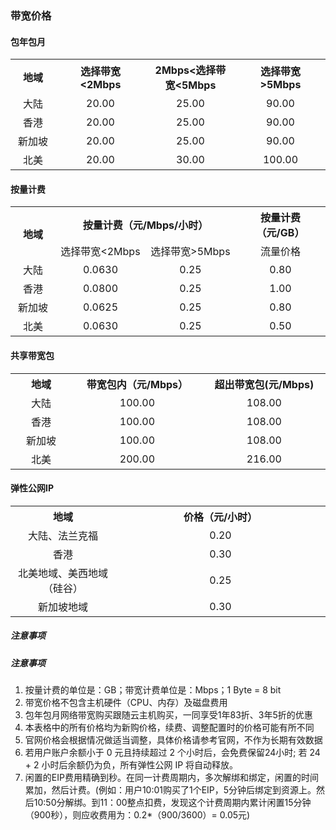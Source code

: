 ### 带宽价格  

#### 包年包月

<table class="brandwidth" align="center">
<tr>

<th style="width: 10%;" rowspan="1">地域</th>

<th style="width: 20%;" colspan="1"> 选择带宽<2Mbps </th>

<th style="width: 20%;" colspan="4"> 2Mbps<选择带宽<5Mbps</th>

<th style="width: 20%;" colspan="2"> 选择带宽>5Mbps</th>

</tr>

<tr>
<td style="width: 10%; "align="center" colspan="1"> 大陆</td>
<td style="width: 20%; "align="center" colspan="1"> 20.00</td>
<td style="width: 20%; "align="center" colspan="4"> 25.00</td>
<td style="width: 20%; "align="center" colspan="4">90.00</td>
</tr>
<tr>
<td style="width: 10%; "align="center" colspan="1"> 香港</td>
<td style="width: 20%; "align="center" colspan="1"> 20.00</td>
<td style="width: 20%; "align="center" colspan="4"> 25.00</td>
<td style="width: 20%; "align="center" colspan="4">90.00</td>
</tr>
<tr>
<td style="width: 10%; "align="center" colspan="1"> 新加坡</td>
<td style="width: 20%; "align="center" colspan="1"> 20.00</td>
<td style="width: 20%; "align="center" colspan="4"> 25.00</td>
<td style="width: 20%; "align="center" colspan="4">90.00</td>
</tr>
<tr>
<td style="width: 10%; "align="center" colspan="1"> 北美</td>
<td style="width: 20%; "align="center" colspan="1"> 20.00</td>
<td style="width: 20%; "align="center" colspan="4"> 30.00</td>
<td style="width: 20%; "align="center" colspan="4">100.00</td>
</tr>

</tr>
</table>

#### 按量计费
<table class="brandwith" align="center">
<tr>

<th style="width: 10%;" rowspan="2">地域</th>

<th style="width: 20%;" colspan="4"> 按量计费（元/Mbps/小时） </th>

<th style="width: 20%;" colspan="4"> 按量计费（元/GB）</th>

</tr>
<tr>
<td style="width: 20%; "align="center" colspan="2"> 选择带宽<2Mbps</td>
<td style="width: 20%; "align="center" colspan="2"> 选择带宽>5Mbps</td>
<td style="width: 20%; "align="center" colspan="4"> 流量价格</td>

</tr>
<tr>
<td style="width: 10%; "align="center" colspan="1"> 大陆</td>
<td style="width: 20%; "align="center" colspan="2"> 0.0630</td>
<td style="width: 20%; "align="center" colspan="2"> 0.25</td>
<td style="width: 20%; "align="center" colspan="4">0.80</td>
</tr>
<tr>
<td style="width: 10%; "align="center" colspan="1"> 香港</td>
<td style="width: 20%; "align="center" colspan="2"> 0.0800</td>
<td style="width: 20%; "align="center" colspan="2">0.25</td>
<td style="width: 20%; "align="center" colspan="4">1.00</td>
</tr>
<tr>
<td style="width: 10%; "align="center" colspan="1"> 新加坡</td>
<td style="width: 20%; "align="center" colspan="2"> 0.0625</td>
<td style="width: 20%; "align="center" colspan="2"> 0.25</td>
<td style="width: 20%; "align="center" colspan="4">0.80</td>
</tr>
<tr>
<td style="width: 10%; "align="center" colspan="1"> 北美</td>
<td style="width: 20%; "align="center" colspan="2"> 0.0630</td>
<td style="width: 20%; "align="center" colspan="2"> 0.25</td>
<td style="width: 20%; "align="center" colspan="4">0.50</td>
</tr>

</tr>
</table>


#### 共享带宽包

<table class="brandwidth" align="center">
<tr>

<th style="width: 10%;" rowspan="1">地域</th>

<th style="width: 20%;" colspan="2"> 带宽包内（元/Mbps） </th>

<th style="width: 20%;" colspan="2"> 超出带宽包(元/Mbps)</th>

</tr>
<tr>
<td style="width: 10%; "align="center" colspan="1"> 大陆</td>
<td style="width: 20%; "align="center" colspan="2"> 100.00</td>
<td style="width: 20%; "align="center" colspan="2">108.00</td>
</tr>
<tr>
<td style="width: 10%; "align="center" colspan="1"> 香港</td>
<td style="width: 20%; "align="center" colspan="2"> 100.00</td>
<td style="width: 20%; "align="center" colspan="2">108.00</td>

</tr>
<tr>
<td style="width: 10%; "align="center" colspan="1"> 新加坡</td>
<td style="width: 20%; "align="center" colspan="2"> 100.00</td>
<td style="width: 20%; "align="center" colspan="2"> 108.00</td>

</tr>
<tr>
<td style="width: 10%; "align="center" colspan="1"> 北美</td>
<td style="width: 20%; "align="center" colspan="2"> 200.00</td>
<td style="width: 20%; "align="center" colspan="2"> 216.00</td>

</tr>


</table>





#### 弹性公网IP

<table class="brandwidth" align="center">
<tr>

<th style="width: 10%;" rowspan="1">地域</th>

<th style="width: 20%;" colspan="2"> 价格（元/小时） </th>



</tr>
<tr>
<td style="width: 10%; "align="center" colspan="1"> 大陆、法兰克福</td>
<td style="width: 20%; "align="center" colspan="2"> 0.20</td>

</tr>
<tr>
<td style="width: 10%; "align="center" colspan="1"> 香港</td>
<td style="width: 20%; "align="center" colspan="2"> 0.30</td>


</tr>
<tr>
<td style="width: 10%; "align="center" colspan="1"> 北美地域、美西地域（硅谷）</td>
<td style="width: 20%; "align="center" colspan="2"> 0.25</td>


</tr>
<tr>
<td style="width: 10%; "align="center" colspan="1"> 新加坡地域</td>
<td style="width: 20%; "align="center" colspan="2"> 0.30</td>


</tr>


</table>

##### 注意事项

##### 注意事项

1. 按量计费的单位是：GB；带宽计费单位是：Mbps；1 Byte = 8 bit
2. 带宽价格不包含主机硬件（CPU、内存）及磁盘费用
3. 包年包月网络带宽购买跟随云主机购买，一同享受1年83折、3年5折的优惠
4. 本表格中的所有价格均为新购价格，续费、调整配置时的价格可能有所不同
5. 官网价格会根据情况做适当调整，具体价格请参考官网，不作为长期有效数据
6. 若用户账户余额小于 0 元且持续超过 2 个小时后，会免费保留24小时;
若 24 + 2 小时后余额仍为负，所有弹性公网 IP 将自动释放。
7. 闲置的EIP费用精确到秒。在同一计费周期内，多次解绑和绑定，闲置的时间累加，然后计费。(例如：用户10:01购买了1个EIP，5分钟后绑定到资源上。然后10:50分解绑。到11：00整点扣费，发现这个计费周期内累计闲置15分钟（900秒），则应收费用为：0.2*（900/3600）= 0.05元)
